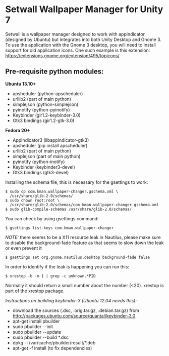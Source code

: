 Setwall Wallpaper Manager for Unity 7
==============

Setwall is a wallpaper manager designed to work with appindicator (designed 
by Ubuntu) but integrates into both Unity Desktop and Gnome 3. To use the 
application with the Gnome 3 desktop, you will need to install support for 
old application icons. One such example is this extension: 
https://extensions.gnome.org/extension/495/topicons/

Pre-requisite python modules:
--------------

**Ubuntu 13.10+**
* apsheduler (python-apscheduler)
* urllib2 (part of main python)
* simplejson (python-simplejson)
* pyinotify (python-pyinotify)
* Keybinder (gir1.2-keybinder-3.0)
* Gtk3 bindings (gir1.2-gtk-3.0)

**Fedora 20+**
* AppIndicator3 (libappindicator-gtk3)
* apsheduler (pip install apscheduler)
* urllib2 (part of main python)
* simplejson (part of main python)
* pyinotify (python-inotify)
* Keybinder (keybinder3-devel)
* Gtk3 bindings (gtk3-devel)

Installing the schema file, this is necessary for the gsettings to work:

    $ sudo cp com.kman.wallpaper-changer.gschema.xml \
      /usr/share/glib-2.0/schemas/
    $ sudo chown root:root \
      /usr/share/glib-2.0/schemas/com.kman.wallpaper-changer.gschema.xml
    $ sudo glib-compile-schemas /usr/share/glib-2.0/schemas/

You can check by using gsettings command:

    $ gsettings list-keys com.kman.wallpaper-changer

*NOTE:* there seems to be a X11 resource leak in Nautilus,
please make sure to disable the background-fade feature
as that seems to slow down the leak or even prevent it

    $ gsettings set org.gnome.nautilus.desktop background-fade false

In order to identify if the leak is happening you can run this:

    $ xrestop -b -m 1 | grep -c unknown.*PID

Normally it should return a small number about the number (<20).
xrestop is part of the xrestop package.

*Instructions on building keybinder-3 (Ubuntu 12.04 needs this):*
* download the sources (.dsc, .orig.tar.gz, .debian.tar.gz) from
  http://packages.ubuntu.com/source/quantal/keybinder-3.0
* apt-get install pbuilder
* sudo pbuilder --init
* sudo pbuilder --update
* sudo pbuilder --build \*.dsc
* dpkg -i /var/cache/pbuilder/result/\*.deb
* apt-get -f install (to fix dependencies)
